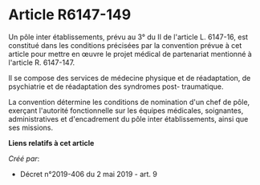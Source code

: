 # Article R6147-149

Un pôle inter établissements, prévu au 3° du II de l'article L. 6147-16, est constitué dans les conditions précisées par la
convention prévue à cet article pour mettre en œuvre le projet médical de partenariat mentionné à l'article R. 6147-147.

Il se compose des services de médecine physique et de réadaptation, de psychiatrie et de réadaptation des syndromes post-
traumatique.

La convention détermine les conditions de nomination d'un chef de pôle, exerçant l'autorité fonctionnelle sur les équipes
médicales, soignantes, administratives et d'encadrement du pôle inter établissements, ainsi que ses missions.

**Liens relatifs à cet article**

_Créé par_:

  - Décret n°2019-406 du 2 mai 2019 - art. 9
